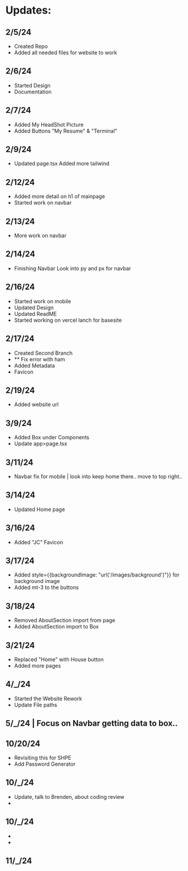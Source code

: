 # Updates:

## 2/5/24
- Created Repo
- Added all needed files for website to work

## 2/6/24
- Started Design
- Documentation 

## 2/7/24 
- Added My HeadShot Picture
- Added Buttons
    "My Resume" & "Terminal"

## 2/9/24
- Updated page.tsx 
    Added more tailwind

## 2/12/24
- Added more detail on h1 of mainpage
- Started work on navbar

## 2/13/24
- More work on navbar

## 2/14/24
- Finishing Navbar
    Look into py and px for navbar

## 2/16/24
- Started work on mobile
- Updated Design
- Updated ReadME
- Started working on vercel lanch for basesite

## 2/17/24
- Created Second Branch
- ** Fix error with ham
- Added Metadata
- Favicon

## 2/19/24
- Added website url 

## 3/9/24
- Added Box under Components
- Update app>page.tsx

## 3/11/24 
- Navbar fix for mobile | look into keep home there.. move to top right..

## 3/14/24
- Updated Home page 

## 3/16/24
- Added "JC" Favicon

## 3/17/24
- Added style={{backgroundImage: "url('/images/background')"}} for background image
- Added mt-3 to the buttons

## 3/18/24
- Removed AboutSection import from page
- Added AboutSection import to Box

## 3/21/24
- Replaced "Home" with House button
- Added more pages

## 4/_/24
- Started the Website Rework
- Update File paths

## 5/_/24 | Focus on Navbar getting data to box.. 


## 10/20/24
- Revisiting this for SHPE
- Add Password Generator

## 10/_/24
- Update, talk to Brenden, about coding review
-

## 10/_/24
-
-

## 11/_/24